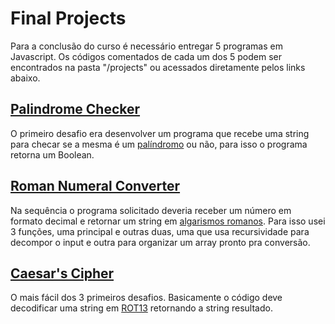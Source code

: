 # Final Projects

Para a conclusão do curso é necessário entregar 5 programas em Javascript. Os códigos comentados de cada um dos 5 podem ser encontrados na pasta "/projects" ou acessados diretamente pelos links abaixo.

## [Palindrome Checker](./projects/palindromeChecker.js)

O primeiro desafio era desenvolver um programa que recebe uma string para checar se a mesma é um [palíndromo](https://dicionario.priberam.org/pal%C3%ADndromo) ou não, para isso o programa retorna um Boolean.

## [Roman Numeral Converter](./projects/convertToRoman.js)

Na sequência o programa solicitado deveria receber um número em formato decimal e retornar um string em [algarismos romanos](https://br.smartick.com/blog/wp-content/uploads/2019/11/1.png). Para isso usei 3 funções, uma principal e outras duas, uma que usa recursividade para decompor o input e outra para organizar um array pronto pra conversão.

## [Caesar's Cipher](./projects/caesarsCipher.js)

O mais fácil dos 3 primeiros desafios. Basicamente o código deve decodificar uma string em [ROT13](https://pt.wikipedia.org/wiki/ROT13) retornando a string resultado.